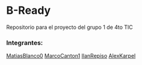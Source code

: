 # B-Ready
Repositorio para el proyecto del grupo 1 de 4to TIC

### Integrantes:
[MatiasBlanco0](https://github.com/MatiasBlanco0)
[MarcoCanton1](https://github.com/MarcoCanton1)
[IlanRepiso](https://github.com/IlanRepiso)
[AlexKarpel](https://github.com/AlexKarpel)
